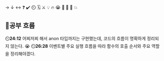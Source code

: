 → ↓ ↔ ❓ ✔️ ⏲️ 🗓️ ⚔️ 💡 🔥 😭 👏 🎵 🚨 💥

## 🧠공부 흐름
⏲️**24:12** 어찌저찌 해서 anon 타입까지는 구현했는데, 코드의 흐름이 명확하게 정리되지 않는다. 😭
⏲️**26:28** 이벤트별 주요 실행 흐름을 따라 함수의 호출 순서와 주요 역할을 정리해야겠다.  


